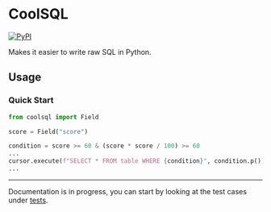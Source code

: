 # CoolSQL

[![PyPI](https://img.shields.io/pypi/v/coolsql?style=flat-square)](https://pypi.org/project/coolsql)

Makes it easier to write raw SQL in Python.

## Usage

### Quick Start

```python
from coolsql import Field

score = Field("score")

condition = score >= 60 & (score * score / 100) >= 60
...
cursor.execute(f"SELECT * FROM table WHERE {condition}", condition.p())
...
```

---

Documentation is in progress, you can start by looking at the test cases under [tests](https://github.com/abersheeran/coolsql/blob/master/tests/test_expressions.py).
